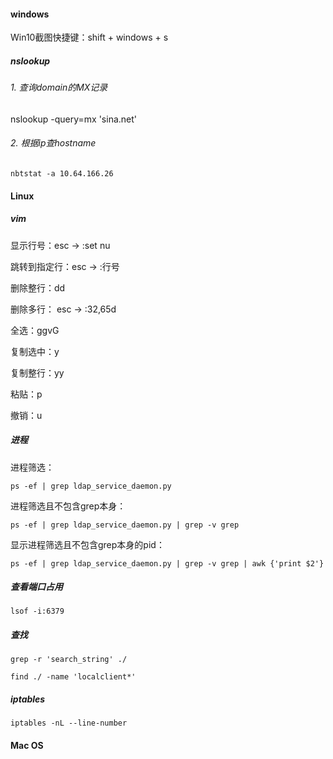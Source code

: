 #### windows

Win10截图快捷键：shift + windows + s

##### nslookup

###### 1. 查询domain的MX记录

nslookup -query=mx 'sina.net'

###### 2. 根据ip查hostname

```
nbtstat -a 10.64.166.26
```



#### Linux

##### vim

显示行号：esc -> :set nu

跳转到指定行：esc -> :行号

删除整行：dd

删除多行： esc -> :32,65d

全选：ggvG

复制选中：y

复制整行：yy

粘贴：p

撤销：u

##### 进程

进程筛选：

```shell
ps -ef | grep ldap_service_daemon.py
```

进程筛选且不包含grep本身： 

```shell
ps -ef | grep ldap_service_daemon.py | grep -v grep
```

显示进程筛选且不包含grep本身的pid：

```shell
ps -ef | grep ldap_service_daemon.py | grep -v grep | awk {'print $2'}
```



##### 查看端口占用

```shell
lsof -i:6379
```



##### 查找

```shell
grep -r 'search_string' ./

find ./ -name 'localclient*'
```



##### iptables

```
iptables -nL --line-number

```





#### Mac OS



